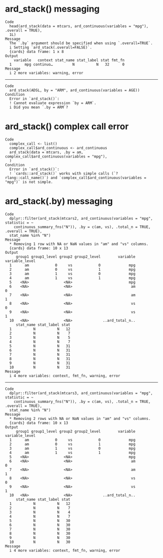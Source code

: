 # ard_stack() messaging

    Code
      head(ard_stack(data = mtcars, ard_continuous(variables = "mpg"), .overall = TRUE),
      1L)
    Message
      The `.by` argument should be specified when using `.overall=TRUE`.
      i Setting `ard_stack(.overall=FALSE)`.
      {cards} data frame: 1 x 8
    Output
        variable   context stat_name stat_label stat fmt_fn
      1      mpg continuo…         N          N   32      0
    Message
      i 2 more variables: warning, error

---

    Code
      ard_stack(ADSL, by = "ARM", ard_continuous(variables = AGE))
    Condition
      Error in `ard_stack()`:
      ! Cannot evaluate expression `by = ARM`.
      i Did you mean `.by = ARM`?

# ard_stack() complex call error

    Code
      complex_call <- list()
      complex_call$ard_continuous <- ard_continuous
      ard_stack(data = mtcars, .by = am, complex_call$ard_continuous(variables = "mpg"),
      )
    Condition
      Error in `ard_stack()`:
      ! `cards::ard_stack()` works with simple calls (`?rlang::call_name()`) and `complex_call$ard_continuous(variables = "mpg")` is not simple.

# ard_stack(.by) messaging

    Code
      dplyr::filter(ard_stack(mtcars2, ard_continuous(variables = "mpg", statistic = ~
        continuous_summary_fns("N")), .by = c(am, vs), .total_n = TRUE, .overall = TRUE),
      stat_name %in% "N")
    Message
      * Removing 1 row with NA or NaN values in "am" and "vs" columns.
      {cards} data frame: 10 x 13
    Output
         group1 group1_level group2 group2_level        variable variable_level
      1      am            0     vs            0             mpg               
      2      am            0     vs            1             mpg               
      3      am            1     vs            0             mpg               
      4      am            1     vs            1             mpg               
      5    <NA>                <NA>                          mpg               
      6    <NA>                <NA>                           am              0
      7    <NA>                <NA>                           am              1
      8    <NA>                <NA>                           vs              0
      9    <NA>                <NA>                           vs              1
      10   <NA>                <NA>              ..ard_total_n..               
         stat_name stat_label stat
      1          N          N   12
      2          N          N    7
      3          N          N    5
      4          N          N    7
      5          N          N   31
      6          N          N   31
      7          N          N   31
      8          N          N   31
      9          N          N   31
      10         N          N   31
    Message
      i 4 more variables: context, fmt_fn, warning, error

---

    Code
      dplyr::filter(ard_stack(mtcars3, ard_continuous(variables = "mpg", statistic = ~
        continuous_summary_fns("N")), .by = c(am, vs), .total_n = TRUE, .overall = TRUE),
      stat_name %in% "N")
    Message
      * Removing 2 rows with NA or NaN values in "am" and "vs" columns.
      {cards} data frame: 10 x 13
    Output
         group1 group1_level group2 group2_level        variable variable_level
      1      am            0     vs            0             mpg               
      2      am            0     vs            1             mpg               
      3      am            1     vs            0             mpg               
      4      am            1     vs            1             mpg               
      5    <NA>                <NA>                          mpg               
      6    <NA>                <NA>                           am              0
      7    <NA>                <NA>                           am              1
      8    <NA>                <NA>                           vs              0
      9    <NA>                <NA>                           vs              1
      10   <NA>                <NA>              ..ard_total_n..               
         stat_name stat_label stat
      1          N          N   12
      2          N          N    7
      3          N          N    4
      4          N          N    7
      5          N          N   30
      6          N          N   30
      7          N          N   30
      8          N          N   30
      9          N          N   30
      10         N          N   30
    Message
      i 4 more variables: context, fmt_fn, warning, error

